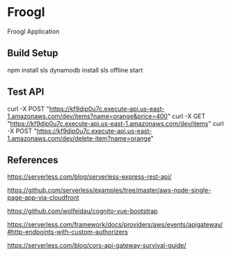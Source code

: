# Froogl

Froogl Application

## Build Setup

npm install
sls dynamodb install
sls offline start

## Test API

curl -X POST "https://kf9dip0u7c.execute-api.us-east-1.amazonaws.com/dev/items?name=orange&price=400"
curl -X GET "https://kf9dip0u7c.execute-api.us-east-1.amazonaws.com/dev/items"
curl -X POST "https://kf9dip0u7c.execute-api.us-east-1.amazonaws.com/dev/delete-item?name=orange"

## References

https://serverless.com/blog/serverless-express-rest-api/

https://github.com/serverless/examples/tree/master/aws-node-single-page-app-via-cloudfront

https://github.com/wolfeidau/cognito-vue-bootstrap

https://serverless.com/framework/docs/providers/aws/events/apigateway/#http-endpoints-with-custom-authorizers

https://serverless.com/blog/cors-api-gateway-survival-guide/